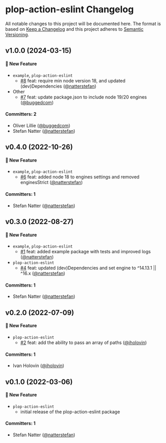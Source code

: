 # plop-action-eslint Changelog

All notable changes to this project will be documented here. The format is based
on [Keep a Changelog](http://keepachangelog.com/en/1.0.0/) and this project
adheres to [Semantic Versioning](http://semver.org/spec/v2.0.0.html).

## v1.0.0 (2024-03-15)

#### :rocket: New Feature

- `example`, `plop-action-eslint`
  - [#8](https://github.com/natterstefan/plop-action-eslint/pull/8) feat:
    require min node version 18, and updated (dev)Dependencies
    ([@natterstefan](https://github.com/natterstefan))
- Other
  - [#7](https://github.com/natterstefan/plop-action-eslint/pull/7) feat: update
    package.json to include node 19/20 engines
    ([@buggedcom](https://github.com/buggedcom))

#### Committers: 2

- Oliver Lillie ([@buggedcom](https://github.com/buggedcom))
- Stefan Natter ([@natterstefan](https://github.com/natterstefan))

## v0.4.0 (2022-10-26)

#### :rocket: New Feature

- `example`, `plop-action-eslint`
  - [#6](https://github.com/natterstefan/plop-action-eslint/pull/6) feat: added
    node 18 to engines settings and removed enginesStrict
    ([@natterstefan](https://github.com/natterstefan))

#### Committers: 1

- Stefan Natter ([@natterstefan](https://github.com/natterstefan))

## v0.3.0 (2022-08-27)

#### :rocket: New Feature

- `example`, `plop-action-eslint`
  - [#1](https://github.com/natterstefan/plop-action-eslint/pull/1) feat: added
    example package with tests and improved logs
    ([@natterstefan](https://github.com/natterstefan))
- `plop-action-eslint`
  - [#4](https://github.com/natterstefan/plop-action-eslint/pull/4) feat:
    updated (dev)Dependencies and set engine to ^14.13.1 || ^16.x
    ([@natterstefan](https://github.com/natterstefan))

#### Committers: 1

- Stefan Natter ([@natterstefan](https://github.com/natterstefan))

## v0.2.0 (2022-07-09)

#### :rocket: New Feature

- `plop-action-eslint`
  - [#2](https://github.com/natterstefan/plop-action-eslint/pull/2) feat: add
    the ability to pass an array of paths
    ([@iholovin](https://github.com/iholovin))

#### Committers: 1

- Ivan Holovin ([@iholovin](https://github.com/iholovin))

## v0.1.0 (2022-03-06)

#### :rocket: New Feature

- `plop-action-eslint`
  - initial release of the plop-action-eslint package

#### Committers: 1

- Stefan Natter ([@natterstefan](https://github.com/natterstefan))
